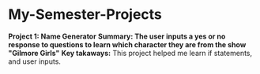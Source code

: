 # My-Semester-Projects

**Project 1: Name Generator**
**Summary: The user inputs a yes or no response to questions to learn which character they are from the show "Gilmore Girls"**
**Key takaways:**
This project helped me learn if statements, and user inputs.

